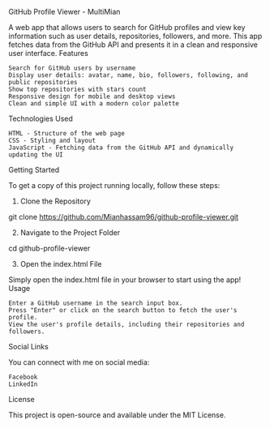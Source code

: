 GitHub Profile Viewer - MultiMian

A web app that allows users to search for GitHub profiles and view key information such as user details, repositories, followers, and more. This app fetches data from the GitHub API and presents it in a clean and responsive user interface.
Features

    Search for GitHub users by username
    Display user details: avatar, name, bio, followers, following, and public repositories
    Show top repositories with stars count
    Responsive design for mobile and desktop views
    Clean and simple UI with a modern color palette

Technologies Used

    HTML - Structure of the web page
    CSS - Styling and layout
    JavaScript - Fetching data from the GitHub API and dynamically updating the UI

Getting Started

To get a copy of this project running locally, follow these steps:
1. Clone the Repository

git clone https://github.com/Mianhassam96/github-profile-viewer.git

2. Navigate to the Project Folder

cd github-profile-viewer

3. Open the index.html File

Simply open the index.html file in your browser to start using the app!
Usage

    Enter a GitHub username in the search input box.
    Press "Enter" or click on the search button to fetch the user's profile.
    View the user's profile details, including their repositories and followers.

Social Links

You can connect with me on social media:

    Facebook
    LinkedIn

License

This project is open-source and available under the MIT License.
